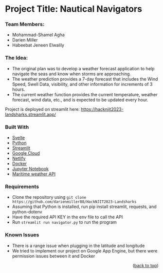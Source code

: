 # Project Title: Nautical Navigators

### Team Members:
* Mohammad-Shamel Agha
* Darien Miller
* Habeebat Jeneen Elwalily

### The Idea:
* The original plan was to develop a weather forecast application to help navigate the seas and know when storms are approaching.
* The weather prediction provides a 7-day forecast that includes the Wind Speed, Swell Data, visibility, and other information for increments of 3 hours.
* The current weather function provides the current temperature, weather forecast, wind data, etc., and is expected to be updated every hour.

Project is deployed on streamlit here: https://hacknjit2023-landsharks.streamlit.app/

### Built With

* [Svelte](https://reactjs.org)
* [Python](https://www.python.org/)
* [Streamlit](https://streamlit.io/)
* [Google Cloud](https://cloud.google.com/?hl=en)
* [Netlify](https://bit.ly/3q4pcJz)
* [Docker](https://www.docker.com/)
* [Jupyter Notebook](https://jupyter.org/)
* [Maritime weather API](http://api.worldweatheronline.com)

### Requirements
* Clone the repository using `git clone https://github.com/darienmiller88/HackNJIT2023-Landsharks`
* Assuming that Python is installed, run pip install streamlit, requests, and python-dotenv
* Have the required API KEY in the env file to call the API
* Run `streamlit run navigator.py` to run the program

### Known Issues
* There is a range issue when plugging in the latitude and longitude
* We tried to implement our project on Google App Engine, but there were permission issues between it and Docker

<p align="right">(<a href="#top">back to top</a>)</p>
